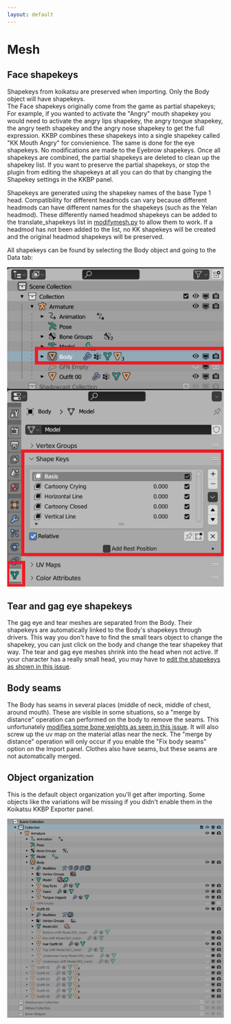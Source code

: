 ```yaml
---
layout: default
---
```


# Mesh

## Face shapekeys
Shapekeys from koikatsu are preserved when importing. Only the Body object will have shapekeys.  
The Face shapekeys originally come from the game as partial shapekeys; For example, if you wanted to activate the "Angry" mouth shapekey you would need to activate the angry lips shapekey, the angry tongue shapekey, the angry teeth shapekey and the angry nose shapekey to get the full expression. KKBP combines these shapekeys into a single shapekey called "KK Mouth Angry" for convienience. The same is done for the eye shapekeys. No modifications are made to the Eyebrow shapekeys. Once all shapekeys are combined, the partial shapekeys are deleted to clean up the shapekey list. If you want to preserve the partial shapekeys, or stop the plugin from editing the shapekeys at all you can do that by changing the Shapekey settings in the KKBP panel.  

Shapekeys are generated using the shapekey names of the base Type 1 head. Compatibility for different headmods can vary because different headmods can have different names for the shapekeys (such as the Yelan headmod). These differently named headmod shapekeys can be added to the translate_shapekeys list in [modifymesh.py](https://github.com/FlailingFog/KK-Blender-Porter-Pack/blob/master/importing/modifymesh.py) to allow them to work. If a headmod has not been added to the list, no KK shapekeys will be created and the original headmod shapekeys will be preserved.

All shapekeys can be found by selecting the Body object and going to the Data tab:  

![image](https://raw.githubusercontent.com/FlailingFog/flailingfog.github.io/master/assets/images/mesh1.png)

## Tear and gag eye shapekeys
The gag eye and tear meshes are separated from the Body. Their shapekeys are automatically linked to the Body's shapekeys through drivers. This way you don't have to find the small tears object to change the shapekey, you can just click on the body and change the tear shapekey that way. The tear and gag eye meshes shrink into the head when not active. If your character has a really small head, you may have to [edit the shapekeys as shown in this issue](https://github.com/FlailingFog/KK-Blender-Porter-Pack/issues/338).

## Body seams
The Body has seams in several places (middle of neck, middle of chest, around mouth). These are visible in some situations, so a "merge by distance" operation can performed on the body to remove the seams. This unfortunately [modifies some bone weights as seen in this issue](https://github.com/FlailingFog/KK-Blender-Porter-Pack/issues/69). It will also screw up the uv map on the material atlas near the neck. The "merge by distance" operation will only occur if you enable the "Fix body seams" option on the Import panel. 
Clothes also have seams, but these seams are not automatically merged.

## Object organization
This is the default object organization you'll get after importing. Some objects like the variations will be missing if you didn't enable them in the Koikatsu KKBP Exporter panel.

![image](https://raw.githubusercontent.com/FlailingFog/flailingfog.github.io/master/assets/images/mesh2.png)